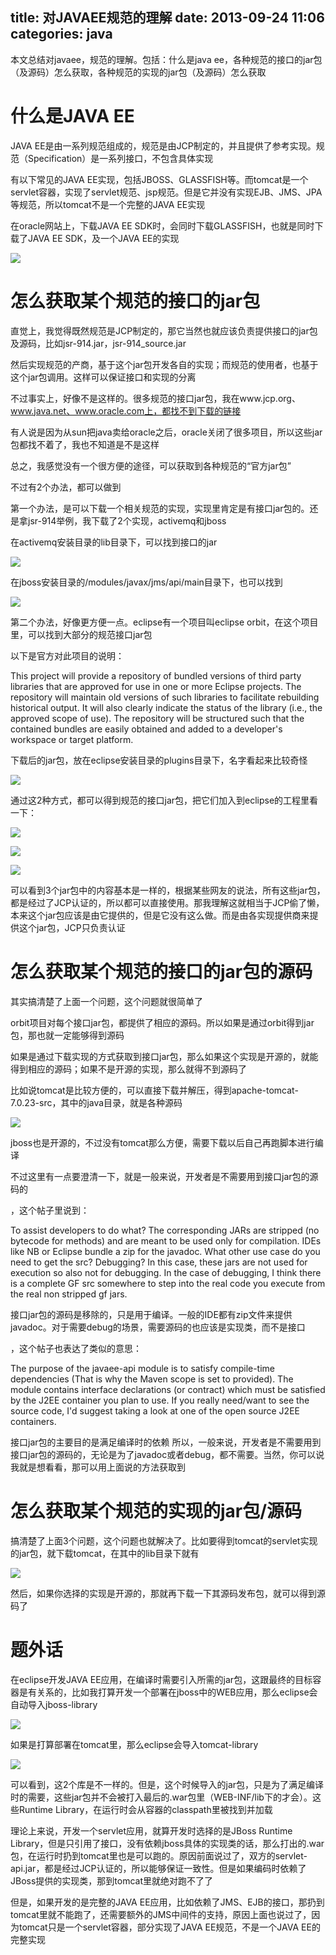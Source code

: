 title: 对JAVAEE规范的理解
date: 2013-09-24 11:06
categories: java
---
本文总结对javaee，规范的理解。包括：什么是java ee，各种规范的接口的jar包（及源码）怎么获取，各种规范的实现的jar包（及源码）怎么获取
<!--more-->

# 什么是JAVA EE 

JAVA EE是由一系列规范组成的，规范是由JCP制定的，并且提供了参考实现。规范（Specification）是一系列接口，不包含具体实现 

有以下常见的JAVA EE实现，包括JBOSS、GLASSFISH等。而tomcat是一个servlet容器，实现了servlet规范、jsp规范。但是它并没有实现EJB、JMS、JPA等规范，所以tomcat不是一个完整的JAVA EE实现 

在oracle网站上，下载JAVA EE SDK时，会同时下载GLASSFISH，也就是同时下载了JAVA EE SDK，及一个JAVA EE的实现 

![](http://dl.iteye.com/upload/attachment/0071/9851/c46f71a0-4f9c-3b0b-b7cc-b4044f702023.png)

# 怎么获取某个规范的接口的jar包 

直觉上，我觉得既然规范是JCP制定的，那它当然也就应该负责提供接口的jar包及源码，比如jsr-914.jar，jsr-914_source.jar 

然后实现规范的产商，基于这个jar包开发各自的实现；而规范的使用者，也基于这个jar包调用。这样可以保证接口和实现的分离 

不过事实上，好像不是这样的。很多规范的接口jar包，我在www.jcp.org、www.java.net、www.oracle.com上，都找不到下载的链接

有人说是因为从sun把java卖给oracle之后，oracle关闭了很多项目，所以这些jar包都找不着了，我也不知道是不是这样 

总之，我感觉没有一个很方便的途径，可以获取到各种规范的“官方jar包” 

不过有2个办法，都可以做到 

第一个办法，是可以下载一个相关规范的实现，实现里肯定是有接口jar包的。还是拿jsr-914举例，我下载了2个实现，activemq和jboss 

在activemq安装目录的lib目录下，可以找到接口的jar 

![](http://dl.iteye.com/upload/attachment/0071/9859/74e91e81-5c6f-334f-8b42-f87979513c10.png)

在jboss安装目录的/modules/javax/jms/api/main目录下，也可以找到 

![](http://dl.iteye.com/upload/attachment/0071/9864/30946fba-c3a8-3ba2-b0c3-b8acc134d3f9.png)

第二个办法，好像更方便一点。eclipse有一个项目叫eclipse orbit，在这个项目里，可以找到大部分的规范接口jar包 

以下是官方对此项目的说明： 

This project will provide a repository of bundled versions of third party libraries that are approved for use in one or more Eclipse projects. The repository will maintain old versions of such libraries to facilitate rebuilding historical output. It will also clearly indicate the status of the library (i.e., the approved scope of use). The repository will be structured such that the contained bundles are easily obtained and added to a developer's workspace or target platform. 

下载后的jar包，放在eclipse安装目录的plugins目录下，名字看起来比较奇怪 

![](http://dl.iteye.com/upload/attachment/0071/9867/39b26bc3-f15b-3c5c-9393-4b975f05241d.png)

通过这2种方式，都可以得到规范的接口jar包，把它们加入到eclipse的工程里看一下： 

![](http://dl.iteye.com/upload/attachment/0071/9872/73db9653-6e1b-3cd6-8600-709294f2a869.png)

![](http://dl.iteye.com/upload/attachment/0071/9874/fc0335cc-c38a-3d29-b837-2d20d41a44a0.png)

![](http://dl.iteye.com/upload/attachment/0071/9876/6de8b4df-01fb-3537-86f9-b7fbceb98e80.png)

可以看到3个jar包中的内容基本是一样的，根据某些网友的说法，所有这些jar包，都是经过了JCP认证的，所以都可以直接使用。那我理解这就相当于JCP偷了懒，本来这个jar包应该是由它提供的，但是它没有这么做。而是由各实现提供商来提供这个jar包，JCP只负责认证 

# 怎么获取某个规范的接口的jar包的源码 

其实搞清楚了上面一个问题，这个问题就很简单了

orbit项目对每个接口jar包，都提供了相应的源码。所以如果是通过orbit得到jar包，那也就一定能够得到源码 

如果是通过下载实现的方式获取到接口jar包，那么如果这个实现是开源的，就能得到相应的源码；如果不是开源的实现，那么就得不到源码了 

比如说tomcat是比较方便的，可以直接下载并解压，得到apache-tomcat-7.0.23-src，其中的java目录，就是各种源码 

![](http://dl.iteye.com/upload/attachment/0071/9880/6f3597c0-42cf-32da-8472-260fd18214dc.png)

jboss也是开源的，不过没有tomcat那么方便，需要下载以后自己再跑脚本进行编译 

不过这里有一点要澄清一下，就是一般来说，开发者是不需要用到接口jar包的源码的 

[](http://java.net/jira/browse/GLASSFISH-11389)，这个帖子里说到： 

To assist developers to do what? The corresponding JARs are stripped (no bytecode for methods) and are meant to be used only for compilation. IDEs like NB or Eclipse bundle a zip for the javadoc. What other use case do you need to get the src? Debugging? In this case, these jars are not used for execution so also not for debugging. In the case of debugging, I think there is a complete GF src somewhere to step into the real code you execute from the real non stripped gf jars. 

接口jar包的源码是移除的，只是用于编译。一般的IDE都有zip文件来提供javadoc。对于需要debug的场景，需要源码的也应该是实现类，而不是接口 

[](http://stackoverflow.com/questions/7457810/how-to-get-the-source-code-for-the-javaxjavaee-api-6-0-jar)，这个帖子也表达了类似的意思： 

The purpose of the javaee-api module is to satisfy compile-time dependencies (That is why the Maven scope is set to provided). The module contains interface declarations (or contract) which must be satisfied by the J2EE container you plan to use. If you really need/want to see the source code, I'd suggest taking a look at one of the open source J2EE containers. 

接口jar包的主要目的是满足编译时的依赖 所以，一般来说，开发者是不需要用到接口jar包的源码的，无论是为了javadoc或者debug，都不需要。当然，你可以说我就是想看看，那可以用上面说的方法获取到 

# 怎么获取某个规范的实现的jar包/源码 

搞清楚了上面3个问题，这个问题也就解决了。比如要得到tomcat的servlet实现的jar包，就下载tomcat，在其中的lib目录下就有 

![](http://dl.iteye.com/upload/attachment/0071/9886/2c499218-f055-32d0-bc6e-faae73a29197.png)

然后，如果你选择的实现是开源的，那就再下载一下其源码发布包，就可以得到源码了 

# 题外话 

在eclipse开发JAVA EE应用，在编译时需要引入所需的jar包，这跟最终的目标容器是有关系的，比如我打算开发一个部署在jboss中的WEB应用，那么eclipse会自动导入jboss-library 

![](http://dl.iteye.com/upload/attachment/0071/9891/d82347c5-d840-3743-8adc-b6bfc01921e2.png)

如果是打算部署在tomcat里，那么eclipse会导入tomcat-library 

![](http://dl.iteye.com/upload/attachment/0071/9895/07c7e53d-a5af-36ac-abd6-f455142862f8.png)

可以看到，这2个库是不一样的。但是，这个时候导入的jar包，只是为了满足编译时的需要，这些jar包并不会被打入最后的.war包里（WEB-INF/lib下的才会）。这些Runtime Library，在运行时会从容器的classpath里被找到并加载 

理论上来说，开发一个servlet应用，就算开发时选择的是JBoss Runtime Library，但是只引用了接口，没有依赖jboss具体的实现类的话，那么打出的.war包，在运行时扔到tomcat里也是可以跑的。原因前面说过了，双方的servlet-api.jar，都是经过JCP认证的，所以能够保证一致性。但是如果编码时依赖了JBoss提供的实现类，那到tomcat里就绝对跑不了了 

但是，如果开发的是完整的JAVA EE应用，比如依赖了JMS、EJB的接口，那扔到tomcat里就不能跑了，还需要额外的JMS中间件的支持，原因上面也说过了，因为tomcat只是一个servlet容器，部分实现了JAVA EE规范，不是一个JAVA EE的完整实现
